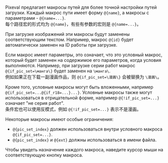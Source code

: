 Pixeval предлагает макросы путей для более точной настройки путей загрузки.
Каждый макрос пути имеет форму `@{name}`, а макросы с параметрами - `@{name=...}`.\
每个路径宏的形式均为 `@{name}`，有些有参数的宏则是 `@{name=...}`。

При загрузке изображений эти макросы будут заменены соответствующим текстом. Например, макрос `@{id}` будет автоматически заменен на ID работы при загрузке.

Если макрос имеет параметры, это означает, что это условный макрос, который будет заменен на содержимое его параметров, когда условия выполняются.
Например, при загрузке серии работ макрос `@{if_pic_set=\манга\}` будет заменен на `\манга\`.\
例如如果正在下载一副漫画作品，则 `@{if_pic_set=\漫画\}` 会被替换为 `\漫画\`。

Кроме того, условные макросы могут быть вложенными, например `@{if_pic_set=...@{if_r18=...}...}`.
Условные макросы также могут использоваться в отрицательной форме, например `@{!if_pic_set=...}` означает "не серия работ".\
条件宏也可以使用反模式，例如 `@{!if_pic_set=...}` 表示不是漫画。

Некоторые макросы имеют особые ограничения:

- `@{pic_set_index}` должен использоваться внутри условного макроса `@{if_pic_set=...}`.
- `@{pic_set_index}` и `@{ext}` должны использоваться в имени файла.

Чтобы увидеть назначение каждого макроса, наведите курсор мыши на соответствующую кнопку макроса.
